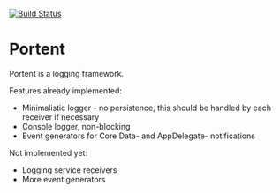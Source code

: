 [![Build Status](https://www.bitrise.io/app/e01e88360a41b922.svg?token=6o57StE7ciYdmYZcJ-yPlQ&branch=master)](https://www.bitrise.io/app/e01e88360a41b922)

# Portent

Portent is a logging framework.

Features already implemented:
- Minimalistic logger - no persistence, this should be handled by each receiver if necessary
- Console logger, non-blocking
- Event generators for Core Data- and AppDelegate- notifications

Not implemented yet:
- Logging service receivers
- More event generators

